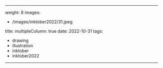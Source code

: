 
---
weight: 8
images:
- /images/inktober2022/31.jpeg

title:
multipleColumn: true
date: 2022-10-31
tags:
- drawing
- illustration
- inktober
- inktober2022
---

